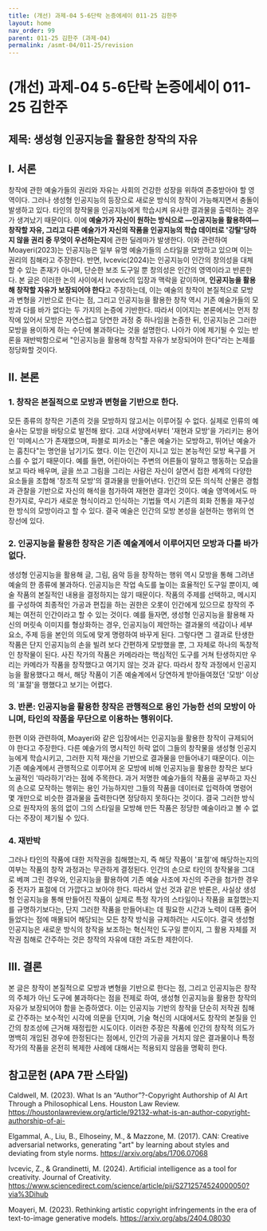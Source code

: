 ```yaml
---
title: (개선) 과제-04 5-6단락 논증에세이 011-25 김한주
layout: home
nav_order: 99
parent: 011-25 김한주 (과제-04)
permalink: /asmt-04/011-25/revision
---
```


# (개선) 과제-04 5-6단락 논증에세이 011-25 김한주 

## 제목: 생성형 인공지능을 활용한 창작의 자유

## I. 서론

창작에 관한 예술가들의 권리와 자유는 사회의 건강한 성장을 위하여 존중받아야 할 영역이다. 그러나 생성형 인공지능의 등장으로 새로운 방식의 창작이 가능해지면서 충돌이 발생하고 있다. 타인의 창작물을 인공지능에게 학습시켜 유사한 결과물을 출력하는 경우가 생겨났기 때문이다. 이에 **예술가가 자신이 원하는 방식으로 —인공지능을 활용하여— 창작할 자유, 그리고 다른 예술가가 자신의 작품을 인공지능의 학습 데이터로 '강탈'당하지 않을 권리 중 무엇이 우선하는지**에 관한 딜레마가 발생한다. 이와 관련하여 Moayeri(2023)는 인공지능은 일부 유명 예술가들의 스타일을 모방하고 있으며 이는 권리의 침해라고 주장한다. 반면, Ivcevic(2024)는 인공지능이 인간의 창의성을 대체할 수 있는 존재가 아니며, 단순한 보조 도구일 뿐 창의성은 인간의 영역이라고 반론한다. 본 글은 이러한 논의 사이에서 Ivcevic의 입장과 맥락을 같이하며, **인공지능을 활용해 창작할 자유가 보장되어야 한다**고 주장하는데, 이는 예술의 창작이 본질적으로 모방과 변형을 기반으로 한다는 점, 그리고 인공지능을 활용한 창작 역시 기존 예술가들의 모방과 다를 바가 없다는 두 가지의 논증에 기반한다. 따라서 이어지는 본론에서는 먼저 창작에 있어서 모방은 자연스럽고 당연한 과정 중 하나임을 논증한 뒤, 인공지능은 그러한 모방을 용이하게 하는 수단에 불과하다는 것을 설명한다. 나아가 이에 제기될 수 있는 반론을 재반박함으로써 "인공지능을 활용해 창작할 자유가 보장되어야 한다"라는 논제를 정당화할 것이다.

## II. 본론

### 1. 창작은 본질적으로 모방과 변형을 기반으로 한다.

모든 종류의 창작은 기존의 것을 모방하지 않고서는 이루어질 수 없다. 실제로 인류의 예술사는 모방을 바탕으로 발전해 왔다. 고대 서양에서부터 '재현과 모방'을 가리키는 용어인 '미메시스'가 존재했으며, 파블로 피카소는 "좋은 예술가는 모방하고, 뛰어난 예술가는 훔친다"는 명언을 남기기도 했다. 이는 인간이 지니고 있는 본능적인 모방 욕구를 거스를 수 없기 때문이다. 예를 들면, 어린아이는 주변의 어른들이 말하고 행동하는 모습을 보고 따라 배우며, 글을 쓰고 그림을 그리는 사람은 자신이 살면서 접한 세계의 다양한 요소들을 조합해 '창조적 모방'의 결과물을 만들어낸다. 인간의 모든 의식적 산물은 경험과 관찰을 기반으로 자신의 해석을 첨가하여 재현한 결과인 것이다. 예술 영역에서도 마찬가지로, 우리가 새로운 형식이라고 인식하는 기법들 역시 기존의 회화 전통을 재구성한 방식의 모방이라고 할 수 있다. 결국 예술은 인간의 모방 본성을 실현하는 행위의 연장선에 있다.

### 2. 인공지능을 활용한 창작은 기존 예술계에서 이루어지던 모방과 다를 바가 없다.

생성형 인공지능을 활용해 글, 그림, 음악 등을 창작하는 행위 역시 모방을 통해 그려낸 예술의 한 종류에 불과하다. 인공지능은 작업 속도를 높이는 효율적인 도구일 뿐이지, 예술 작품의 본질적인 내용을 결정하지는 않기 때문이다. 작품의 주제를 선택하고, 메시지를 구성하여 최종적인 가공과 편집을 하는 권한은 오롯이 인간에게 있으므로 창작의 주체는 여전히 인간이라고 할 수 있는 것이다. 예를 들자면, 생성형 인공지능을 활용해 자신의 머릿속 이미지를 형상화하는 경우, 인공지능이 제안하는 결과물의 색감이나 세부 요소, 주제 등을 본인의 의도에 맞게 명령하여 바꾸게 된다. 그렇다면 그 결과로 탄생한 작품은 단지 인공지능의 손을 빌려 보다 간편하게 모방했을 뿐, 그 자체로 하나의 독창적인 창작물이 된다. 사진 작가의 작품은 카메라라는 핵심적인 도구를 거쳐 탄생하지만 우리는 카메라가 작품을 창작했다고 여기지 않는 것과 같다. 따라서 창작 과정에서 인공지능을 활용했다고 해서, 해당 작품이 기존 예술계에서 당연하게 받아들여졌던 '모방' 이상의 '표절'을 행했다고 보기는 어렵다.

### 3. 반론: 인공지능을 활용한 창작은 관행적으로 용인 가능한 선의 모방이 아니며, 타인의 작품을 무단으로 이용하는 행위이다.

한편 이와 관련하여, Moayeri와 같은 입장에서는 인공지능을 활용한 창작이 규제되어야 한다고 주장한다. 다른 예술가의 명시적인 허락 없이 그들의 창작물을 생성형 인공지능에게 학습시키고, 그러한 지적 재산을 기반으로 결과물을 만들어내기 때문이다. 이는 기존 예술계에서 관행적으로 이루어져 온 모방에 비해 인공지능을 활용한 창작은 보다 노골적인 '따라하기'라는 점에 주목한다. 과거 저명한 예술가들의 작품을 공부하고 자신의 손으로 모작하는 행위는 용인 가능하지만 그들의 작품을 데이터로 입력하여 명령어 몇 개만으로 비슷한 결과물을 출력한다면 정당하지 못하다는 것이다. 결국 그러한 방식으로 원작자의 동의 없이 그의 스타일을 모방해 만든 작품은 정당한 예술이라고 볼 수 없다는 주장이 제기될 수 있다.

### 4. 재반박

그러나 타인의 작품에 대한 저작권을 침해했는지, 즉 해당 작품이 '표절'에 해당하는지의 여부는 작품의 창작 과정과는 무관하게 결정된다. 인간의 손으로 타인의 창작물을 그대로 베껴 그린 경우와, 인공지능을 활용하여 기존 예술 사조에 자신의 주관을 첨가한 경우 중 전자가 표절에 더 가깝다고 보아야 한다. 따라서 앞선 것과 같은 반론은, 사실상 생성형 인공지능을 통해 만들어진 작품이 실제로 특정 작가의 스타일이나 작품을 표절했는지를 규명하기보다는, 단지 그러한 작품을 만들어내는 데 필요한 시간과 노력이 대폭 줄어들었다는 점에 매몰되어 해당되는 모든 창작 방식을 규제하려는 시도이다. 결국 생성형 인공지능은 새로운 방식의 창작을 보조하는 혁신적인 도구일 뿐이지, 그 활용 자체를 저작권 침해로 간주하는 것은 창작의 자유에 대한 과도한 제한이다.

## III. 결론

본 글은 창작이 본질적으로 모방과 변형을 기반으로 한다는 점, 그리고 인공지능은 창작의 주체가 아닌 도구에 불과하다는 점을 전제로 하여, 생성형 인공지능을 활용한 창작의 자유가 보장되어야 함을 논증하였다. 이는 인공지능 기반의 창작을 단순히 저작권 침해로 간주하는 보수적인 시각에 의문을 던지며, 기술 혁신의 시대에서도 창작의 본질을 인간의 창조성에 근거해 재정립한 시도이다.  이러한 주장은 작품에 인간의 창작적 의도가 명백히 개입된 경우에 한정된다는 점에서, 인간의 가공을 거치지 않은 결과물이나 특정 작가의 작품을 온전히 복제한 사례에 대해서는 적용되지 않음을 명확히 한다.

## 참고문헌 (APA 7판 스타일)

Caldwell, M. (2023). What Is an “Author”?-Copyright Authorship of AI Art Through a Philosophical Lens. Houston Law Review. https://houstonlawreview.org/article/92132-what-is-an-author-copyright-authorship-of-ai-

Elgammal, A., Liu, B., Elhoseiny, M., & Mazzone, M. (2017). CAN: Creative adversarial networks, generating "art" by learning about styles and deviating from style norms. https://arxiv.org/abs/1706.07068

Ivcevic, Z., & Grandinetti, M. (2024). Artificial intelligence as a tool for creativity. Journal of Creativity. https://www.sciencedirect.com/science/article/pii/S2712574524000050?via%3Dihub

Moayeri, M. (2023). Rethinking artistic copyright infringements in the era of text-to-image generative models. https://arxiv.org/abs/2404.08030